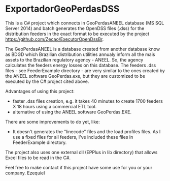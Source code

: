 # ExportadorGeoPerdasDSS
This is a C# project which connects in GeoPerdasANEEL database (MS SQL Server 2014) and batch generates the OpenDSS files (.dss) for the distribution feeders in the exact format to be executed by the project https://github.com/Zecao/ExecutorOpenDssBr.  

The GeoPerdasANEEL is a database created from another database know as BDGD which Brazilian distribution utilities annualy inform all the mais assets to the Brazilian regulatory agency - ANEEL. So, the agency calculates the feeders energy losses on this database. The feeders .dss files - see FeederExample directory - are very similar to the ones created by the ANEEL software GeoPerdas.exe, but they are customized to be executed by the C# project cited above.

Advantages of using this project: 
- faster .dss files creation, e.g. it takes 40 minutes to create 1700 feeders X 18 hours using a commercial ETL tool.
- alternative of using the ANEEL software GeoPerdas.EXE. 

There are some improvements to do yet, like:
- It doesn't generates the "linecode" files and the load profiles files. As I use a fixed files for all feeders,  I've included these files in FeederExample directory.

The project also uses one external dll (EPPlus in lib directory) that allows Excel files to be read in the C#. 

Feel free to make contact if this project have some use for you or your company.
Ezequiel
